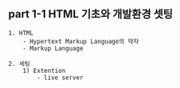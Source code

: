 ## part 1-1 HTML 기초와 개발환경 셋팅
	1. HTML
        - Hypertext Markup Language의 약자
        - Markup Language
	
    2. 세팅
        1) Extention
            - live server 
